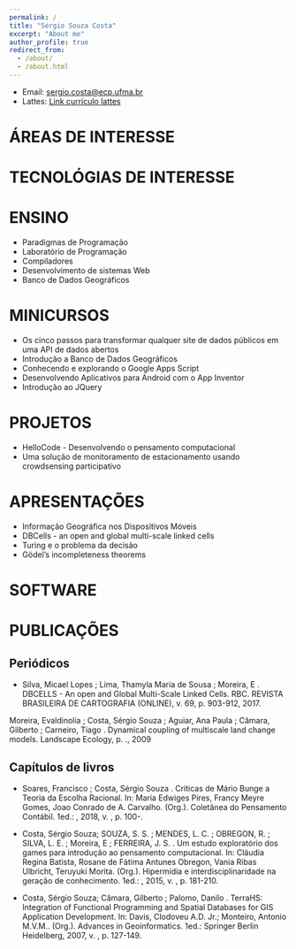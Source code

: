 ```yaml
---
permalink: /
title: "Sérgio Souza Costa"
excerpt: "About me"
author_profile: true
redirect_from: 
  - /about/
  - /about.html
---
```


* Email: sergio.costa@ecp.ufma.br
* Lattes: [Link currículo lattes](http://lattes.cnpq.br/2073311645132958)


# ÁREAS DE INTERESSE

# TECNOLÓGIAS DE INTERESSE

# ENSINO
* Paradigmas de Programação
* Laboratório de Programação
* Compiladores
* Desenvolvimento de sistemas Web
* Banco de Dados Geográficos

# MINICURSOS

* Os cinco passos para transformar qualquer site de dados públicos em uma API de dados abertos
* Introdução a Banco de Dados Geográficos
* Conhecendo e explorando o Google Apps Script
* Desenvolvendo Aplicativos para Android com o App Inventor
* Introdução ao JQuery 

# PROJETOS
* HelloCode - Desenvolvendo o pensamento computacional
* Uma solução de monitoramento de estacionamento usando crowdsensing participativo

# APRESENTAÇÕES
* Informação Geográfica nos Dispositivos Móveis
* DBCells - an open and global multi-scale linked cells
* Turing e o problema da decisão
* Gödel’s incompleteness theorems

# SOFTWARE

# PUBLICAÇÕES

## Periódicos

* Silva, Micael Lopes ; Lima, Thamyla Maria de Sousa ; Moreira, E . DBCELLS - An open and Global Multi-Scale Linked Cells. RBC. REVISTA BRASILEIRA DE CARTOGRAFIA (ONLINE), v. 69, p. 903-912, 2017. 

Moreira, Evaldinolia ; Costa, Sérgio Souza ; Aguiar, Ana Paula ; Câmara, Gilberto ; Carneiro, Tiago . Dynamical coupling of multiscale land change models. Landscape Ecology, p. ., 2009

## Capítulos de livros

* Soares, Francisco ; Costa, Sérgio Souza . Críticas de Mário Bunge a Teoria da Escolha Racional. In: Maria Edwiges Pires, Francy Meyre Gomes, Joao Conrado de A. Carvalho. (Org.). Coletânea do Pensamento Contábil. 1ed.: , 2018, v. , p. 100-.

* Costa, Sérgio Souza; SOUZA, S. S. ; MENDES, L. C. ; OBREGON, R. ; SILVA, L. E. ; Moreira, E ; FERREIRA, J. S. . Um estudo exploratório dos games para introdução ao pensamento computacional. In: Cláudia Regina Batista, Rosane de Fátima Antunes Obregon, Vania Ribas Ulbricht, Teruyuki Morita. (Org.). Hipermídia e interdisciplinaridade na geração de conhecimento. 1ed.: , 2015, v. , p. 181-210.

* Costa, Sérgio Souza; Câmara, Gilberto ; Palomo, Danilo . TerraHS: Integration of Functional Programming and Spatial Databases for GIS Application Development. In: Davis, Clodoveu A.D. Jr.; Monteiro, Antonio M.V.M.. (Org.). Advances in Geoinformatics. 1ed.: Springer Berlin Heidelberg, 2007, v. , p. 127-149.






